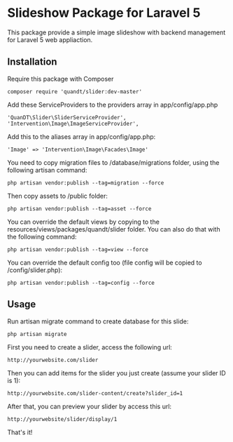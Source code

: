 # Slideshow Package for Laravel 5
This package provide a simple image slideshow with backend management for Laravel 5 web appliaction.
## Installation

Require this package with Composer

`composer require 'quandt/slider:dev-master'`

Add these ServiceProviders to the providers array in app/config/app.php

`'QuanDT\Slider\SliderServiceProvider',
 'Intervention\Image\ImageServiceProvider',
`

Add this to the aliases array in app/config/app.php:

`'Image' => 'Intervention\Image\Facades\Image'`

You need to copy migration files to /database/migrations folder, using the following artisan command:

`php artisan vendor:publish --tag=migration --force`

Then copy assets to /public folder:

`php artisan vendor:publish --tag=asset --force`

You can override the default views by copying to the resources/views/packages/quandt/slider folder. You can also do that with the following command:

`php artisan vendor:publish --tag=view --force` 

You can override the default config too (file config will be copied to /config/slider.php):

`php artisan vendor:publish --tag=config --force`

## Usage

Run artisan migrate command to create database for this slide:

`php artisan migrate`

First you need to create a slider, access the following url:

`http://yourwebsite.com/slider`

Then you can add items for the slider you just create (assume your slider ID is 1):

`http://yourwebsite.com/slider-content/create?slider_id=1`

After that, you can preview your slider by access this url:

`http://yourwebsite/slider/display/1`

That's it!
